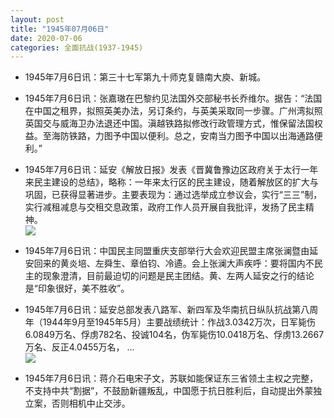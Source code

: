 ```yaml
---
layout: post
title: "1945年07月06日"
date: 2020-07-06
categories: 全面抗战(1937-1945)
---
```


<meta name="referrer" content="no-referrer" />

- 1945年7月6日讯：第三十七军第九十师克复赣南大庾、新城。 

- 1945年7月6日讯：张嘉璈在巴黎约见法国外交部秘书长乔维尔。据告：“法国在中国之租界，拟照英美办法，另订条约，与英美采取同一步骤。广州湾拟照英国交与威海卫办法退还中国。滇越铁路拟修改行政管理方式，惟保留法国权益。至海防铁路，力图予中国以便利。总之，安南当力图予中国以出海通路便利。” 

- 1945年7月6日讯：延安《解放日报》发表《晋冀鲁豫边区政府关于太行一年来民主建设的总结》，略称：一年来太行区的民主建设，随着解放区的扩大与巩固，已获得显著进步。主要表现为：通过选举成立参议会，实行“三三”制，实行减租减息与交租交息政策，政府工作人员开展自我批评，发扬了民主精神。 <br/><img src="https://wx1.sinaimg.cn/large/aca367d8ly1ggheq4bhmyj20c8090q2y.jpg" />

- 1945年7月6日讯：中国民主同盟重庆支部举行大会欢迎民盟主席张澜暨由延安回来的黄炎培、左舜生、章伯钧、冷遹。会上张澜大声疾呼：要将国内不民主的现象澄清，目前最迫切的问题是民主团结。黄、左两人延安之行的结论是“印象很好，美不胜收”。 

- 1945年7月6日讯：延安总部发表八路军、新四军及华南抗日纵队抗战第八周年（1944年9月至1945年5月）主要战绩统计：作战3.0342万次，日军毙伤6.0849万名、俘虏782名、投诚104名，伪军毙伤10.0418万名、俘虏13.2667万名、反正4.0455万名， ... <br/><img src="https://wx3.sinaimg.cn/large/aca367d8ly1ggh2kaq3xrj20c809z3yp.jpg" />

- 1945年7月6日讯：蒋介石电宋子文，苏联如能保证东三省领土主权之完整，不支持中共“割据”，不鼓励新疆叛乱，中国愿于抗日胜利后，自动提出外蒙独立案，否则相机中止交涉。 

